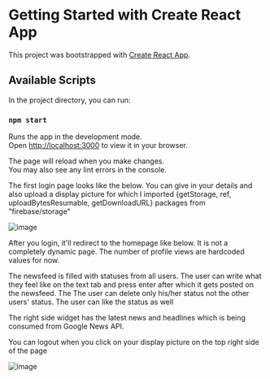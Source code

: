 # Getting Started with Create React App

This project was bootstrapped with [Create React App](https://github.com/facebook/create-react-app).

## Available Scripts

In the project directory, you can run:

### `npm start`

Runs the app in the development mode.\
Open [http://localhost:3000](http://localhost:3000) to view it in your browser.

The page will reload when you make changes.\
You may also see any lint errors in the console.

The first login page looks like the below. You can give in your details and also upload a display picture for which I imported
{getStorage, ref, uploadBytesResumable, getDownloadURL} packages from "firebase/storage"

![image](https://github.com/Sunny1994/linkedin_clone/assets/33688792/971b1525-d14c-4003-8d54-def3d5d35e55)

After you login, it'll redirect to the homepage like below. It is not a completely dynamic page. The number of profile views
are hardcoded values for now.

The newsfeed is filled with statuses from all users. The user can write what they feel like on the text tab and press enter after which it
gets posted on the newsfeed. The The user can delete only his/her status not the other users' status. The user can like the status as well

The right side widget has the latest news and headlines which is being consumed from Google News API. 

You can logout when you click on your display picture on the top right side of the page

![image](https://github.com/Sunny1994/linkedin_clone/assets/33688792/3b23205a-e982-4a9b-8e1c-f587f26b0efd)



